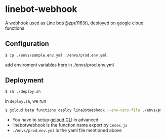 # linebot-webhook
A webhook used as Line bot(@zpe1163t), deployed on google cloud functions 

## Configuration
``` bash 
$ cp ./envs/sample.env.yml ./envs/prod.env.yml
```
add enviroment variables here in ./envs/prod.env.yml

## Deployment
```bash 
$ sh ./deploy.sh
```
in `deploy.sh`, we run 
```bash
$ gcloud beta functions deploy lineBotWebhook --env-vars-file ./envs/prod.env.yml --trigger-http
```
- You have to setup [gcloud CLI](https://cloud.google.com/sdk/docs) in advanced
- linebotwebhook is the function name export by `index.js`
- `./envs/prod.env.yml` is the yaml file mentioned above
